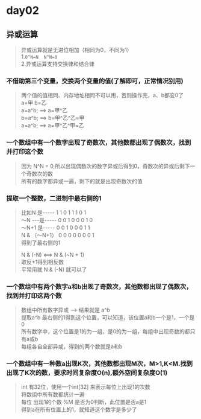 # day02

## 异或运算
> 异或运算就是无进位相加（相同为0，不同为1）    
> 1.``` 0^N=N  N^N=0 ```    
> 2.异或运算支持交换律和结合律    

### 不借助第三个变量，交换两个变量的值(了解即可，正常情况别用)
> 两个值的值相同、内存地址相同不可以用，否则操作完，a、b都变0了      
> a=甲   b=乙     
> a=a^b; ==> a=甲^乙    
> b=a^b; ==> b=甲^乙^乙=甲    
> a=a^b; ==> a=甲^乙^甲=乙    

### 一个数组中有一个数字出现了奇数次，其他数都出现了偶数次，找到并打印这个数
> 因为 N^N = 0,所以出现偶数次的数字异或后得到0，奇数次的异或后剩下一个奇数次的数   
> 所有的数字都异或一遍，剩下的就是出现奇数次的值   

### 提取一个整数，二进制中最右侧的1
> 比如N 是-----  1 1 0 1 1 1 0 1   
> ～N ---是-----  0 0 1 0 0 0 1 0   
> ～N+1 是----- 0 0 1 0 0 0 1 1   
> N & （～N+1） 0 0 0 0 0 0 0 1    
> 得到了最右侧的1
> 
> N & (-N)   <==>  N & (~N + 1)    
> 取反+1得到相反数   
> 平常用就 N & (-N) 就可以了   


### 一个数组中有两个数字a和b出现了奇数次，其他数都出现了偶数次，找到并打印这两个数
> 数组中所有数字异或 --> 结果就是 a^b   
> 提取a^b 最右侧的1得到这个位置，可以知道，该位置a和b一个是1，一个是0    
> 所有数字中，这个位置是1的为一组，是0的为一组，每组中出现奇数的都只有a或b  
> 每组各自全部异或，得到的两个数就是a和b   

### 一个数组中有一种数a出现K次，其他数都出现M次，M>1,K<M.找到出现了K次的数，要求时间复杂度O(n),额外空间复杂度O(1)
> int 有32位，使用一个int[32] 来表示每位上出现1的次数    
> 将数组中所有数都统计一遍    
> 每位 出现1的个数 %M 是否为0判断，此位置是否a是1    
> 得到a在所有位置上的1，就知道这个数字是多少了    
